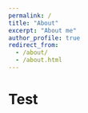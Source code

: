 ```yaml
---
permalink: /
title: "About"
excerpt: "About me"
author_profile: true
redirect_from: 
  - /about/
  - /about.html
---
```


# Test
